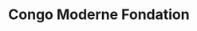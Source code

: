---
title: "Congo Moderne Fondation"
url: /kinshasa/congo-moderne-fondation-matanda/
shop: réparation de voitures
---